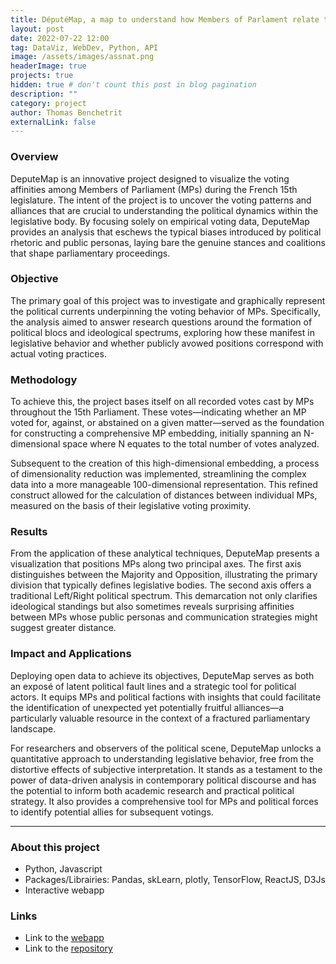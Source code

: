 ```yaml
---
title: DéputéMap, a map to understand how Members of Parlament relate to each other. 
layout: post
date: 2022-07-22 12:00
tag: DataViz, WebDev, Python, API
image: /assets/images/assnat.png
headerImage: true
projects: true
hidden: true # don't count this post in blog pagination
description: ""
category: project
author: Thomas Benchetrit
externalLink: false
---
```


### Overview
DeputeMap is an innovative project designed to visualize the voting affinities among Members of Parliament (MPs) during the French 15th legislature. The intent of the project is to uncover the voting patterns and alliances that are crucial to understanding the political dynamics within the legislative body. By focusing solely on empirical voting data, DeputeMap provides an analysis that eschews the typical biases introduced by political rhetoric and public personas, laying bare the genuine stances and coalitions that shape parliamentary proceedings.

### Objective
The primary goal of this project was to investigate and graphically represent the political currents underpinning the voting behavior of MPs. Specifically, the analysis aimed to answer research questions around the formation of political blocs and ideological spectrums, exploring how these manifest in legislative behavior and whether publicly avowed positions correspond with actual voting practices.

### Methodology
To achieve this, the project bases itself on all recorded votes cast by MPs throughout the 15th Parliament. These votes—indicating whether an MP voted for, against, or abstained on a given matter—served as the foundation for constructing a comprehensive MP embedding, initially spanning an N-dimensional space where N equates to the total number of votes analyzed.

Subsequent to the creation of this high-dimensional embedding, a process of dimensionality reduction was implemented, streamlining the complex data into a more manageable 100-dimensional representation. This refined construct allowed for the calculation of distances between individual MPs, measured on the basis of their legislative voting proximity.

### Results
From the application of these analytical techniques, DeputeMap presents a visualization that positions MPs along two principal axes. The first axis distinguishes between the Majority and Opposition, illustrating the primary division that typically defines legislative bodies. The second axis offers a traditional Left/Right political spectrum. This demarcation not only clarifies ideological standings but also sometimes reveals surprising affinities between MPs whose public personas and communication strategies might suggest greater distance.

### Impact and Applications
Deploying open data to achieve its objectives, DeputeMap serves as both an exposé of latent political fault lines and a strategic tool for political actors. It equips MPs and political factions with insights that could facilitate the identification of unexpected yet potentially fruitful alliances—a particularly valuable resource in the context of a fractured parliamentary landscape.

For researchers and observers of the political scene, DeputeMap unlocks a quantitative approach to understanding legislative behavior, free from the distortive effects of subjective interpretation. It stands as a testament to the power of data-driven analysis in contemporary political discourse and has the potential to inform both academic research and practical political strategy. It also provides a comprehensive tool for MPs and political forces to identify potential allies for subsequent votings. 



---

### About this project
* Python, Javascript
* Packages/Librairies: Pandas, skLearn, plotly, TensorFlow, ReactJS, D3Js 
* Interactive webapp


### Links
* Link to the [webapp](https://spectacular-moonbeam-62dc2d.netlify.app/)
* Link to the [repository](https://github.com/ThomasBench/deputeapp)

